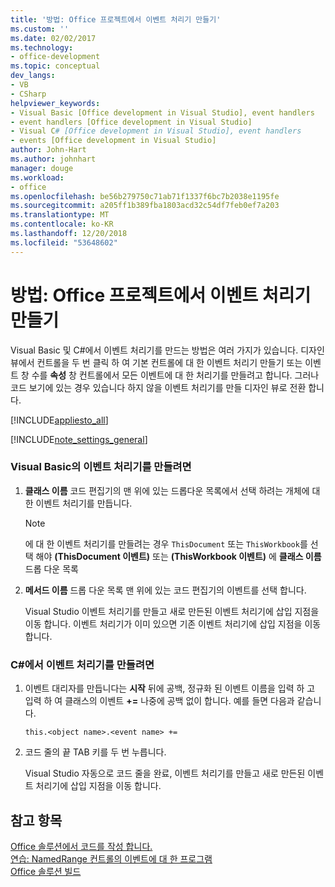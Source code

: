 ```yaml
---
title: '방법: Office 프로젝트에서 이벤트 처리기 만들기'
ms.custom: ''
ms.date: 02/02/2017
ms.technology:
- office-development
ms.topic: conceptual
dev_langs:
- VB
- CSharp
helpviewer_keywords:
- Visual Basic [Office development in Visual Studio], event handlers
- event handlers [Office development in Visual Studio]
- Visual C# [Office development in Visual Studio], event handlers
- events [Office development in Visual Studio]
author: John-Hart
ms.author: johnhart
manager: douge
ms.workload:
- office
ms.openlocfilehash: be56b279750c71ab71f1337f6bc7b2038e1195fe
ms.sourcegitcommit: a205ff1b389fba1803acd32c54df7feb0ef7a203
ms.translationtype: MT
ms.contentlocale: ko-KR
ms.lasthandoff: 12/20/2018
ms.locfileid: "53648602"
---
```

# <a name="how-to-create-event-handlers-in-office-projects"></a>방법: Office 프로젝트에서 이벤트 처리기 만들기
  Visual Basic 및 C#에서 이벤트 처리기를 만드는 방법은 여러 가지가 있습니다. 디자인 뷰에서 컨트롤을 두 번 클릭 하 여 기본 컨트롤에 대 한 이벤트 처리기 만들기 또는 이벤트 창 수를 **속성** 창 컨트롤에서 모든 이벤트에 대 한 처리기를 만들려고 합니다. 그러나 코드 보기에 있는 경우 있습니다 하지 않을 이벤트 처리기를 만들 디자인 뷰로 전환 합니다.  
  
 [!INCLUDE[appliesto_all](../vsto/includes/appliesto-all-md.md)]  
  
 [!INCLUDE[note_settings_general](../sharepoint/includes/note-settings-general-md.md)]  
  
### <a name="to-create-an-event-handler-in-visual-basic"></a>Visual Basic의 이벤트 처리기를 만들려면  
  
1.  **클래스 이름** 코드 편집기의 맨 위에 있는 드롭다운 목록에서 선택 하려는 개체에 대 한 이벤트 처리기를 만듭니다.  
  
    > [!NOTE]  
    >  에 대 한 이벤트 처리기를 만들려는 경우 `ThisDocument` 또는 `ThisWorkbook`를 선택 해야 **(ThisDocument 이벤트)** 또는 **(ThisWorkbook 이벤트)** 에 **클래스 이름**드롭 다운 목록  
  
2.  **메서드 이름** 드롭 다운 목록 맨 위에 있는 코드 편집기의 이벤트를 선택 합니다.  
  
     Visual Studio 이벤트 처리기를 만들고 새로 만든된 이벤트 처리기에 삽입 지점을 이동 합니다. 이벤트 처리기가 이미 있으면 기존 이벤트 처리기에 삽입 지점을 이동 합니다.  
  
### <a name="to-create-an-event-handler-in-c"></a>C#에서 이벤트 처리기를 만들려면  
  
1.  이벤트 대리자를 만듭니다는 **시작** 뒤에 공백, 정규화 된 이벤트 이름을 입력 하 고 입력 하 여 클래스의 이벤트 **+=** 나중에 공백 없이 합니다. 예를 들면 다음과 같습니다.  
  
     `this.<object name>.<event name> +=`  
  
2.  코드 줄의 끝 TAB 키를 두 번 누릅니다.  
  
     Visual Studio 자동으로 코드 줄을 완료, 이벤트 처리기를 만들고 새로 만든된 이벤트 처리기에 삽입 지점을 이동 합니다.  
  
## <a name="see-also"></a>참고 항목  
 [Office 솔루션에서 코드를 작성 합니다.](../vsto/writing-code-in-office-solutions.md)   
 [연습: NamedRange 컨트롤의 이벤트에 대 한 프로그램](../vsto/walkthrough-programming-against-events-of-a-namedrange-control.md)   
 [Office 솔루션 빌드](../vsto/building-office-solutions.md)  
  
  